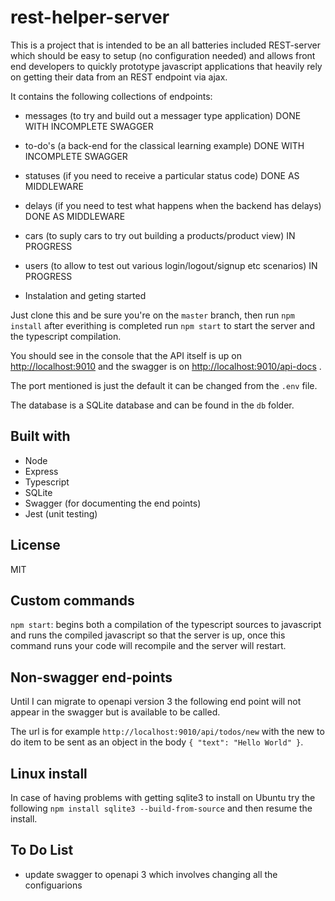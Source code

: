 # rest-helper-server

This is a project that is intended to be an all batteries included REST-server which should be easy to setup (no configuration needed)
and allows front end developers to quickly prototype javascript applications that heavily rely on getting their data from an REST endpoint
via ajax.

It contains the following collections of endpoints:

* messages (to try and build out a messager type application) DONE WITH INCOMPLETE SWAGGER
* to-do's (a back-end for the classical learning example) DONE WITH INCOMPLETE SWAGGER
* statuses (if you need to receive a particular status code) DONE AS MIDDLEWARE
* delays (if you need to test what happens when the backend has delays) DONE AS MIDDLEWARE
* cars (to suply cars to try out building a products/product view) IN PROGRESS
* users (to allow to test out various login/logout/signup etc scenarios) IN PROGRESS

* Instalation and geting started

Just clone this and be sure you're on the `master` branch, then run `npm install` after everithing is completed run `npm start` to start the server and the typescript compilation.

You should see in the console that the API itself is up on <http://localhost:9010> and the swagger is on <http://localhost:9010/api-docs> .

The port mentioned is just the default it can be changed from the `.env` file.

The database is a SQLite database and can be found in the `db` folder.

## Built with

* Node
* Express
* Typescript
* SQLite
* Swagger (for documenting the end points)
* Jest (unit testing)

## License

MIT

## Custom commands

`npm start`:  begins both a compilation of the typescript sources to javascript and runs the compiled javascript
so that the server is up, once this command runs your code will recompile and the server will restart.

## Non-swagger end-points

Until I can migrate to openapi version 3 the following end point will not appear in the swagger but is available to
be called.

The url is for example `http://localhost:9010/api/todos/new` with the new to do item to be sent as an object in the body
`{ "text": "Hello World" }`.

## Linux install

In case of having problems with getting sqlite3 to install on Ubuntu try the following `npm install sqlite3 --build-from-source` and then resume the install.

## To Do List

* update swagger to openapi 3 which involves changing all the configuarions
